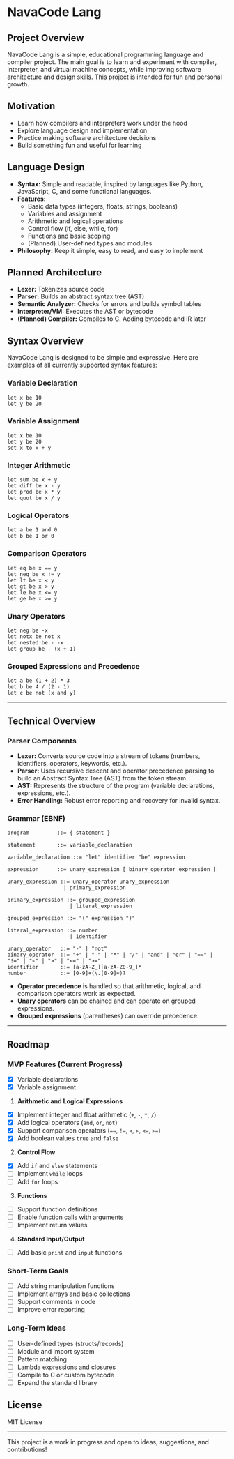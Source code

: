 # NavaCode Lang

## Project Overview
NavaCode Lang is a simple, educational programming language and compiler project. The main goal is to learn and experiment with compiler, interpreter, and virtual machine concepts, while improving software architecture and design skills. This project is intended for fun and personal growth.

## Motivation
- Learn how compilers and interpreters work under the hood
- Explore language design and implementation
- Practice making software architecture decisions
- Build something fun and useful for learning

## Language Design
- **Syntax:** Simple and readable, inspired by languages like Python, JavaScript, C, and some functional languages.
- **Features:**
  - Basic data types (integers, floats, strings, booleans)
  - Variables and assignment
  - Arithmetic and logical operations
  - Control flow (if, else, while, for)
  - Functions and basic scoping
  - (Planned) User-defined types and modules
- **Philosophy:** Keep it simple, easy to read, and easy to implement

## Planned Architecture
- **Lexer:** Tokenizes source code
- **Parser:** Builds an abstract syntax tree (AST)
- **Semantic Analyzer:** Checks for errors and builds symbol tables
- **Interpreter/VM:** Executes the AST or bytecode
- **(Planned) Compiler:** Compiles to C. Adding bytecode and IR later

## Syntax Overview

NavaCode Lang is designed to be simple and expressive. Here are examples of all currently supported syntax features:

### Variable Declaration
```nava
let x be 10
let y be 20
```

### Variable Assignment
```nava
let x be 10
let y be 20
set x to x + y
```

### Integer Arithmetic
```nava
let sum be x + y
let diff be x - y
let prod be x * y
let quot be x / y
```

### Logical Operators
```nava
let a be 1 and 0
let b be 1 or 0
```

### Comparison Operators
```nava
let eq be x == y
let neq be x != y
let lt be x < y
let gt be x > y
let le be x <= y
let ge be x >= y
```

### Unary Operators
```nava
let neg be -x
let notx be not x
let nested be - -x
let group be - (x + 1)
```

### Grouped Expressions and Precedence
```nava
let a be (1 + 2) * 3
let b be 4 / (2 - 1)
let c be not (x and y)
```

---

## Technical Overview

### Parser Components
- **Lexer:** Converts source code into a stream of tokens (numbers, identifiers, operators, keywords, etc.).
- **Parser:** Uses recursive descent and operator precedence parsing to build an Abstract Syntax Tree (AST) from the token stream.
- **AST:** Represents the structure of the program (variable declarations, expressions, etc.).
- **Error Handling:** Robust error reporting and recovery for invalid syntax.

### Grammar (EBNF)
```
program         ::= { statement }

statement       ::= variable_declaration

variable_declaration ::= "let" identifier "be" expression

expression      ::= unary_expression [ binary_operator expression ]

unary_expression ::= unary_operator unary_expression
                  | primary_expression

primary_expression ::= grouped_expression
                    | literal_expression

grouped_expression ::= "(" expression ")"

literal_expression ::= number
                    | identifier

unary_operator   ::= "-" | "not"
binary_operator  ::= "+" | "-" | "*" | "/" | "and" | "or" | "==" | "!=" | "<" | ">" | "<=" | ">="
identifier       ::= [a-zA-Z_][a-zA-Z0-9_]*
number           ::= [0-9]+(\.[0-9]+)?
```

- **Operator precedence** is handled so that arithmetic, logical, and comparison operators work as expected.
- **Unary operators** can be chained and can operate on grouped expressions.
- **Grouped expressions** (parentheses) can override precedence.

---

## Roadmap

### MVP Features (Current Progress)
- [x] Variable declarations
- [x] Variable assignment

1. **Arithmetic and Logical Expressions**
  - [x] Implement integer and float arithmetic (`+`, `-`, `*`, `/`)
  - [x] Add logical operators (`and`, `or`, `not`)
  - [x] Support comparison operators (`==`, `!=`, `<`, `>`, `<=`, `>=`)
  - [x] Add boolean values `true` and `false`

2. **Control Flow**
  - [x] Add `if` and `else` statements
  - [ ] Implement `while` loops
  - [ ] Add `for` loops

3. **Functions**
  - [ ] Support function definitions
  - [ ] Enable function calls with arguments
  - [ ] Implement return values

4. **Standard Input/Output**
  - [ ] Add basic `print` and `input` functions

### Short-Term Goals
- [ ] Add string manipulation functions
- [ ] Implement arrays and basic collections
- [ ] Support comments in code
- [ ] Improve error reporting

### Long-Term Ideas
- [ ] User-defined types (structs/records)
- [ ] Module and import system
- [ ] Pattern matching
- [ ] Lambda expressions and closures
- [ ] Compile to C or custom bytecode
- [ ] Expand the standard library

## License
MIT License

---
This project is a work in progress and open to ideas, suggestions, and contributions!

